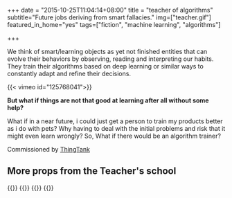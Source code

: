 +++
date = "2015-10-25T11:04:14+08:00"
title = "teacher of algorithms"
subtitle="Future jobs deriving from smart fallacies."
img=["teacher.gif"]
featured_in_home="yes"
tags=["fiction", "machine learning", "algorithms"]

+++

We think of smart/learning objects as yet not finished entities that can evolve their behaviors by observing, reading and interpreting our habits. They train their algorithms based on deep learning or similar ways to constantly adapt and refine their decisions.


{{< vimeo id="125768041">}}


**But what if things are not that good at learning after all without some help?**

What if in a near future, i could just get a person to train my products better as i do with pets?
Why having to deal with the initial problems and risk that it might even learn wrongly?
So, What if there would be an algorithm trainer?

Commissioned by [ThingTank](http://thingtank.org/)

## More props from the Teacher's school

{{<image img="studio.jpg">}}
{{<image img="Training+dirt.jpg">}}
{{<image img="punish.jpg">}}
{{<image img="training.jpg">}}

<!-- By [Simone Rebaudengo](http://www.simonerebaudengo.com/#/teacher/) -->
